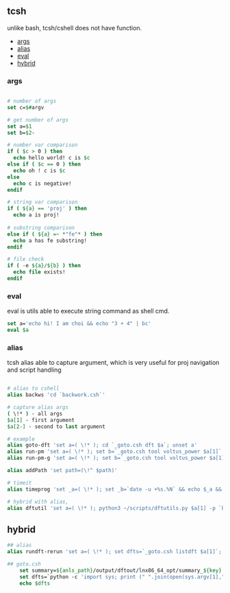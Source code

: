 ## tcsh

unlike bash, tcsh/cshell does not have function.

* [args](#args)
* [alias](#alias)
* [eval](#eval)
* [hybrid](#hybrid)

### args

```tcsh

# number of args
set c=$#argv

# get number of args
set a=$1
set b=$2-

# number var comparison
if ( $c > 0 ) then
  echo hello world! c is $c
else if ( $c == 0 ) then
  echo oh ! c is $c
else
  echo c is negative!
endif

# string var comparison
if ( ${a} == 'proj' ) then
  echo a is proj!
  
# substring comparison
else if ( ${a} =~ *"fe"* ) then
  echo a has fe substring!
endif

# file check
if ( -e ${a}/${b} ) then
  echo file exists!
endif
```

### eval

eval is utils able to execute string command as shell cmd.

```tcsh
set a='echo hi! I am choi && echo "3 + 4" | bc'
eval $a
```

### alias

tcsh alias able to capture argument, which is very useful for proj navigation and script handling

```tcsh

# alias to cshell
alias backws 'cd `backwork.csh`'

# capture alias args
( \!* ) - all args
$a[1] - first argument
$a[2-] - second to last argument

# example
alias goto-dft 'set a=( \!* ); cd `_goto.csh dft $a`; unset a'
alias run-pm 'set a=( \!* ); set b=`_goto.csh tool voltus_power $a[1]`; eval "$b $a[2-]"; unset a; unset b'
alias run-pm-g 'set a=( \!* ); set b=`_goto.csh tool voltus_power $a[1]`; eval "$b -dbg -debugger 'gdb --args %exe% %args' $a[2-]" ; unset a; unset b;'

alias addPath 'set path=(\!^ $path)'

# timeit 
alias timeprog 'set _a=( \!* ); set _b=`date -u +%s.%N` && echo $_a && eval "$_a" && set _c=`date -u +%s.%N` && echo elapsed time : `echo ${_c} - ${_b} | bc` seconds ; unset _a; unset _b; unset _c'

# hybrid with alias, 
alias dftutil 'set a=( \!* ); python3 ~/scripts/dftutils.py $a[1] -p `backwork.csh` $a[2-]; unset a'
```

## hybrid

```tcsh
## alias
alias rundft-rerun 'set a=( \!* ); set dfts=`_goto.csh listdft $a[1]`; make run_dft FLAVOR=opt DFT_COMMAND="$dfts $a[2-] -parallel 300 -newsub -cleanup=pass"; unset a; unset dfts'

## goto.csh
    set summary=${anls_path}/output/dftout/lnx86_64_opt/summary_${key}.end
    set dfts=`python -c 'import sys; print (" ".join(open(sys.argv[1],"r").readlines()[6:-1])).replace("\n","")' $summary`
    echo $dfts
```
